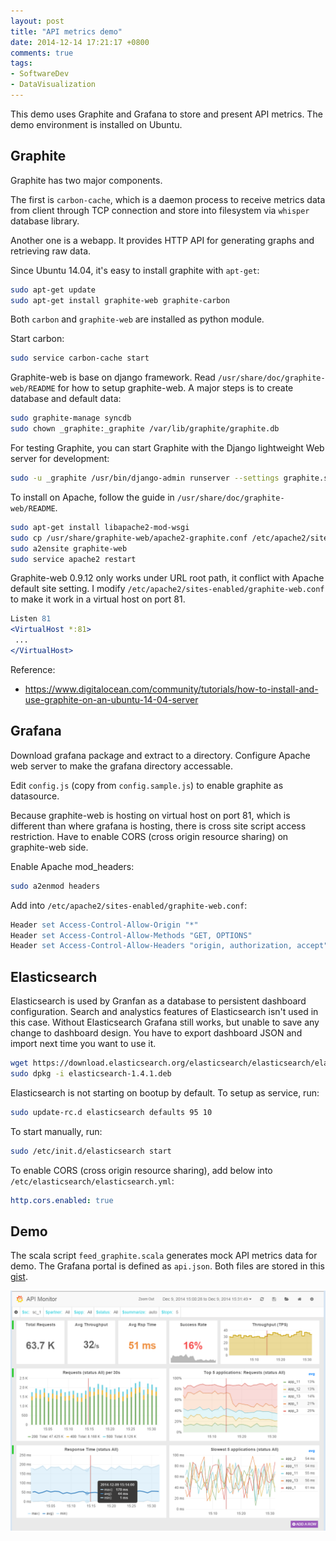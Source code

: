 ```yaml
---
layout: post
title: "API metrics demo"
date: 2014-12-14 17:21:17 +0800
comments: true
tags: 
- SoftwareDev
- DataVisualization
---
```


This demo uses Graphite and Grafana to store and present API metrics. The demo environment is installed on Ubuntu.

## Graphite

Graphite has two major components. 

The first is `carbon-cache`, which is a daemon process to receive metrics data from client through TCP connection and store into filesystem via `whisper` database library.

Another one is a webapp. It provides HTTP API for generating graphs and retrieving raw data.

Since Ubuntu 14.04, it's easy to install graphite with `apt-get`:

``` sh
sudo apt-get update
sudo apt-get install graphite-web graphite-carbon
```

Both `carbon` and `graphite-web` are installed as python module. 

Start carbon:

``` sh
sudo service carbon-cache start
```

Graphite-web is base on django framework. Read `/usr/share/doc/graphite-web/README` for how to setup graphite-web. A major steps is to create database and default data:

``` sh
sudo graphite-manage syncdb
sudo chown _graphite:_graphite /var/lib/graphite/graphite.db
```

For testing Graphite, you can start Graphite with the Django lightweight Web server for development:

``` sh
sudo -u _graphite /usr/bin/django-admin runserver --settings graphite.settings 0.0.0.0:8080
```

To install on Apache, follow the guide in `/usr/share/doc/graphite-web/README`. 

``` sh
sudo apt-get install libapache2-mod-wsgi
sudo cp /usr/share/graphite-web/apache2-graphite.conf /etc/apache2/sites-available/graphite-web.conf
sudo a2ensite graphite-web
sudo service apache2 restart
```

Graphite-web 0.9.12 only works under URL root path, it conflict with Apache default site setting. I modify `/etc/apache2/sites-enabled/graphite-web.conf` to make it work in a virtual host on port 81.

``` apache
Listen 81
<VirtualHost *:81>
 ...
</VirtualHost>
```

Reference:

- https://www.digitalocean.com/community/tutorials/how-to-install-and-use-graphite-on-an-ubuntu-14-04-server

## Grafana

Download grafana package and extract to a directory. Configure Apache web server to make the grafana directory accessable.

Edit `config.js` (copy from `config.sample.js`) to enable graphite as datasource.

Because graphite-web is hosting on virtual host on port 81, which is different than where grafana is hosting, there is cross site script access restriction. Have to enable CORS (cross origin resource sharing) on graphite-web side.

Enable Apache mod_headers:

~~~ sh
sudo a2enmod headers
~~~

Add into `/etc/apache2/sites-enabled/graphite-web.conf`:

~~~ apache
Header set Access-Control-Allow-Origin "*"
Header set Access-Control-Allow-Methods "GET, OPTIONS"
Header set Access-Control-Allow-Headers "origin, authorization, accept"
~~~

## Elasticsearch

Elasticsearch is used by Granfan as a database to persistent dashboard configuration. Search and analystics features of Elasticsearch isn't used in this case. Without Elasticsearch Grafana still works, but unable to save any change to dashboard design. You have to export dashboard JSON and import next time you want to use it.

``` sh
wget https://download.elasticsearch.org/elasticsearch/elasticsearch/elasticsearch-1.4.1.deb
sudo dpkg -i elasticsearch-1.4.1.deb
```

Elasticsearch is not starting on bootup by default. To setup as service, run:

``` sh
sudo update-rc.d elasticsearch defaults 95 10
```

To start manually, run:

``` sh
sudo /etc/init.d/elasticsearch start
```

To enable CORS (cross origin resource sharing), add below into `/etc/elasticsearch/elasticsearch.yml`:

``` yml
http.cors.enabled: true
```

## Demo

The scala script `feed_graphite.scala` generates mock API metrics data for demo. The Grafana portal is defined as `api.json`. Both files are stored in this [gist](https://gist.github.com/aleung/1ec7e56bfa9448af920b).

![](2014-12-14-api-metrics-demo/api-metrics-demo.png)


